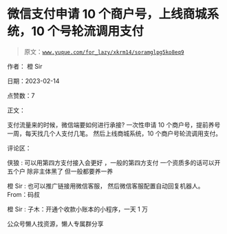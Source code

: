 # 微信支付申请 10 个商户号，上线商城系统，10 个号轮流调用支付

> 原文：[`www.yuque.com/for_lazy/xkrm14/soramglpg5ko8eq9`](https://www.yuque.com/for_lazy/xkrm14/soramglpg5ko8eq9)



作者： 橙 Sir



日期：2023-02-14



点赞数：7



正文：



支付流量来的时候，微信端要如何进行承接? 一次性申请 10 个商户号，提前养号一周，每天找几个人支付几笔。 然后上线商城系统，10 个商户号轮流调用支付。



评论区：



侠狼 : 可以用第四方支付接入会更好 ，一般的第四方支付 一个资质多的话可以开五个户 除非主体黑了 但一般都要养一养



橙 Sir : 也可以推广链接用微信客服， 然后微信客服配置自动回复机器人。From：码叔



橙 Sir : 子木：开通个收款小账本的小程序，一天 1 万



公众号懒人找资源，懒人专属群分享

